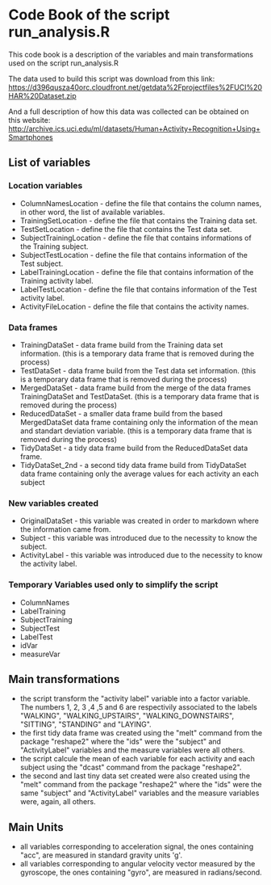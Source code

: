 # Code Book of the script run_analysis.R
This code book is a description of the variables and main transformations used on the script run_analysis.R

The data used to build this script was download from this link:
https://d396qusza40orc.cloudfront.net/getdata%2Fprojectfiles%2FUCI%20HAR%20Dataset.zip

And a full description of how this data was collected can be obtained on this website: http://archive.ics.uci.edu/ml/datasets/Human+Activity+Recognition+Using+Smartphones

## List of variables

### Location variables

* ColumnNamesLocation - define the file that contains the column names, in other word, the list of available variables.
* TrainingSetLocation - define the file that contains the Training data set.
* TestSetLocation - define the file that contains the Test data set.
* SubjectTrainingLocation - define the file that contains informations of the Training subject.
* SubjectTestLocation - define the file that contains information of the Test subject.
* LabelTrainingLocation - define the file that contains information of the Training activity label.
* LabelTestLocation - define the file that contains information of the Test activity label.
* ActivityFileLocation - define the file that contains the activity names.

### Data frames
* TrainingDataSet - data frame build from the Training data set information. (this is a temporary data frame that is removed during the process)
* TestDataSet - data frame build from the Test data set information. (this is a temporary data frame that is removed during the process)
* MergedDataSet - data frame build from the merge of the data frames TrainingDataSet and TestDataSet. (this is a temporary data frame that is removed during the process)
* ReducedDataSet - a smaller data frame build from the based MergedDataSet data frame containing only the information of the mean and standart deviation variable. (this is a temporary data frame that is removed during the process)
* TidyDataSet - a tidy data frame build from the ReducedDataSet data frame.
* TidyDataSet_2nd - a second tidy data frame build from TidyDataSet data frame containing only the average values for each activity an each subject

### New variables created
* OriginalDataSet - this variable was created in order to markdown where the information came from.
* Subject - this variable was introduced due to the necessity to know the subject.
* ActivityLabel - this variable was introduced due to the necessity to know the activity label.

### Temporary Variables used only to simplify the script
* ColumnNames
* LabelTraining
* SubjectTraining
* SubjectTest
* LabelTest
* idVar
* measureVar

## Main transformations
* the script transform the "activity label" variable into a factor variable. The numbers 1, 2, 3 ,4 ,5 and 6 are respectivily associated to the labels "WALKING", "WALKING_UPSTAIRS", "WALKING_DOWNSTAIRS", "SITTING", "STANDING" and "LAYING".
* the first tidy data frame was created using the "melt" command from the package "reshape2" where the "ids" were the "subject" and "ActivityLabel" variables and the measure variables were all others.
* the script calcule the mean of each variable for each activity and each subject using the "dcast" command from the package "reshape2".
* the second and last tiny data set created were also created using the "melt" command from the package "reshape2" where the "ids" were the same "subject" and "ActivityLabel" variables and the measure variables were, again, all others.

## Main Units
* all variables corresponding to acceleration signal, the ones containing "acc", are measured in standard gravity units 'g'.
* all variables corresponding to angular velocity vector measured by the gyroscope, the ones containing "gyro", are measured in radians/second. 
